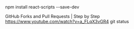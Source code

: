 npm install react-scripts --save-dev


GitHub Forks and Pull Requests | Step by Step
    https://www.youtube.com/watch?v=a_FLqX3vGR4
    git status
